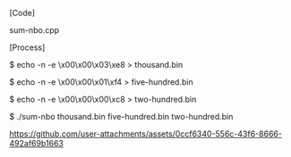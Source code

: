 [Code]

sum-nbo.cpp

[Process]

$ echo -n -e \\x00\\x00\\x03\\xe8 > thousand.bin

$ echo -n -e \\x00\\x00\\x01\\xf4 > five-hundred.bin

$ echo -n -e \\x00\\x00\\x00\\xc8 > two-hundred.bin

$ ./sum-nbo thousand.bin five-hundred.bin two-hundred.bin


https://github.com/user-attachments/assets/0ccf6340-556c-43f6-8666-492af69b1663

